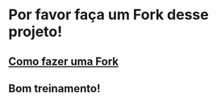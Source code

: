# Por favor faça um Fork desse projeto!

## [Como fazer uma Fork](https://docs.github.com/en/github/getting-started-with-github/fork-a-repo)

## Bom treinamento!
